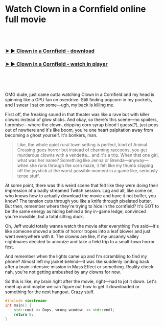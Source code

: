 <h1>Watch Clown in a Cornfield online full movie</h1>


<br><br>

<h3><a href="https://Nicks-newresoundlect1976.github.io/yuepcyecdm/">➤ ► Clown in a Cornfield - download</a></h3> 
<h3><a href="https://Nicks-newresoundlect1976.github.io/yuepcyecdm/">➤ ► Clown in a Cornfield - watch in player</a></h3>


<br><br><br>


OMG dude, just came outta watching Clown in a Cornfield and my head is spinning like a GPU fan on overdrive. Still finding popcorn in my pockets, and I swear I sat on some—ugh, my back is killing me.

First off, the freaking sound in that theater was like a rave but with killer clowns instead of glow sticks. And okay, so there's this scene—no spoilers, I promise—where the clown, dripping corn syrup blood I guess(?), just pops out of nowhere and it's like boom, you're one heart palpitation away from becoming a ghost yourself. It's bonkers, man.

>Like, the whole quiet rural town setting is perfect, kind of Animal Crossing goes horror but instead of charming raccoons, you get murderous clowns with a vendetta... and it's a trip. When that one girl, what was her name? Something like Jenna or Brenda—anyway—when she runs through the corn maze, it felt like my thumb slipping off the joystick at the worst possible moment in a game like, seriously tense stuff.

At some point, there was this weird scene that felt like they were doing their impression of a badly streamed Twitch session. Lag and all, like come on, who knows how to actually download the movie and have it not buffer, you know? The tension cuts through you like a knife through pixelated butter. But then, remember where they're trying to hide in the cornfield? It's GOT to be the same energy as hiding behind a tiny in-game ledge, convinced you're invisible, but a total sitting duck.

Oh, Jeff would totally wanna watch the movie after everything I've said—it's like someone shoved a bottle of horror tropes into a leaf blower and just went everywhere with it. The clowns are like, if my uncanny valley nightmares decided to unionize and take a field trip to a small-town horror fest.

And remember when the lights came up and I'm scrambling to find my phone? Almost left my jacket behind—it was like suddenly landing back after a brain-intensive mission in Mass Effect or something. Reality check: nah, you're not getting ambushed by any clowns for now.

So this is like, my brain right after the movie, right—had to jot it down. Let's meet up and maybe we can figure out how to get it downloaded or something for the next hangout. Crazy stuff.

```cpp
#include <iostream>
int main() {
    std::cout << Oops, wrong window! << std::endl;
    return 0;
}
```

